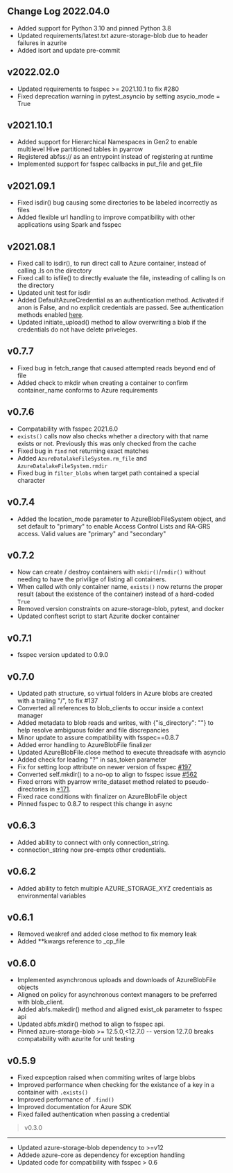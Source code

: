 **Change Log**
2022.04.0
---------
- Added support for Python 3.10 and pinned Python 3.8
- Updated requirements/latest.txt azure-storage-blob due to header failures in azurite
- Added isort and update pre-commit

v2022.02.0
----------
- Updated requirements to fsspec >= 2021.10.1 to fix #280
- Fixed deprecation warning in pytest_asyncio by setting asycio_mode = True

v2021.10.1
----------
- Added support for Hierarchical Namespaces in Gen2 to enable multilevel Hive partitioned tables in pyarrow
- Registered abfss:// as an entrypoint instead of registering at runtime
- Implemented support for fsspec callbacks in put_file and get_file

v2021.09.1
----------
- Fixed isdir() bug causing some directories to be labeled incorrectly as files
- Added flexible url handling to improve compatibility with other applications using Spark and fsspec

v2021.08.1
----------
- Fixed call to isdir(), to run direct call to Azure container, instead of calling .ls on the directory
- Fixed call to isfile() to directly evaluate the file, insteading of calling ls on the directory
- Updated unit test for isdir
- Added DefaultAzureCredential as an authentication method.  Activated if anon is False, and
  no explicit credentials are passed.  See authentication methods enabled [here](https://docs.microsoft.com/en-us/python/api/azure-identity/azure.identity.defaultazurecredential?view=azure-python). 
- Updated initiate_upload() method to allow overwriting a blob if the credentials do not have delete priveleges.  

v0.7.7
------
- Fixed bug in fetch_range that caused attempted reads beyond end of file
- Added check to mkdir when creating a container to confirm container_name conforms
  to Azure requirements

v0.7.6
------

- Compatability with fsspec 2021.6.0
- `exists()` calls now also checks whether a directory with that name exists or not. Previously this was only checked from the cache
- Fixed bug in `find` not returning exact matches
- Added `AzureDatalakeFileSystem.rm_file` and `AzureDatalakeFileSystem.rmdir`
- Fixed bug in `filter_blobs` when target path contained a special character

v0.7.4
------
- Added the location_mode parameter to AzureBlobFileSystem object, and set default to "primary" to enable Access Control Lists and RA-GRS access.  Valid values are "primary" and "secondary"


v0.7.2
-----
- Now can create / destroy containers with `mkdir()`/`rmdir()` without needing to
have the privilige of listing all containers.
- When called with only container name, `exists()` now returns the proper result
(about the existence of the container) instead of a hard-coded `True`
- Removed version constraints on azure-storage-blob, pytest, and docker
- Updated conftest script to start Azurite docker container

v0.7.1
------
- fsspec version updated to 0.9.0

v0.7.0
------
- Updated path structure, so virtual folders in Azure blobs are created with a
  trailing "/", to fix #137
- Converted all references to blob_clients to occur inside a context manager
- Added metadata to blob reads and writes, with {"is_directory": "<true or false>"}
  to help resolve ambiguous folder and file discrepancies
- Minor update to assure compatibility with fsspec==0.8.7
- Added error handling to AzureBlobFile finalizer
- Updated AzureBlobFile.close method to execute threadsafe with asyncio
- Added check for leading "?" in sas_token parameter
- Fix for setting loop attribute on newer version of fsspec [#197](https://github.com/dask/adlfs/issues/197)
- Converted self.mkdir() to a no-op to align to fsspec issue [#562](https://github.com/intake/filesystem_spec/issues/562)
- Fixed errors with pyarrow write_dataset method related to pseudo-directories in [*171](https://github.com/dask/adlfs/issues/171).
- Fixed race conditions with finalizer on AzureBlobFile object
- Pinned fsspec to 0.8.7 to respect this change in async

v0.6.3
------
- Added ability to connect with only connection_string.
- connection_string now pre-empts other credentials.

v0.6.2
------
- Added ability to fetch multiple AZURE_STORAGE_XYZ credentials as environmental variables


v0.6.1
------
- Removed weakref and added close method to fix memory leak
- Added **kwargs reference to _cp_file

v0.6.0
------
- Implemented asynchronous uploads and downloads of AzureBlobFile objects
- Aligned on policy for asynchronous context managers to be preferred with blob_client.
- Added abfs.makedir() method and aligned exist_ok parameter to fsspec api 
- Updated abfs.mkdir() method to align to fsspec api.
- Pinned azure-storage-blob >= 12.5.0,<12.7.0 -- version 12.7.0 breaks compatability with azurite for unit testing


v0.5.9
------

- Fixed expception raised when commiting writes of large blobs
- Improved performance when checking for the existance of a key in a container with `.exists()`
- Improved performance of `.find()` 
- Improved documentation for Azure SDK
- Fixed failed authentication when passing a credential


> v0.3.0
-----
- Updated azure-storage-blob dependency to >=v12
- Addede azure-core as dependency for exception handling
- Updated code for compatibility with fsspec > 0.6
